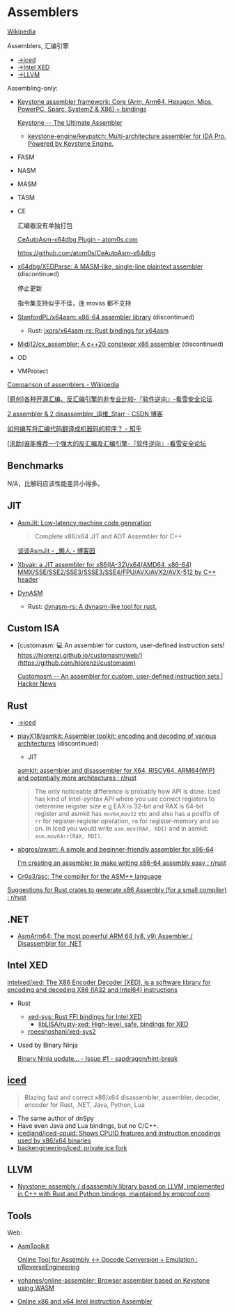 # Assemblers
[Wikipedia](https://en.wikipedia.org/wiki/Assembly_language#Assembler)

Assemblers, 汇编引擎

- [→iced](#iced)
- [→Intel XED](#intel-xed)
- [→LLVM](#llvm)

Assembling-only:
- [Keystone assembler framework: Core (Arm, Arm64, Hexagon, Mips, PowerPC, Sparc, SystemZ & X86) + bindings](https://github.com/keystone-engine/keystone)

  [Keystone -- The Ultimate Assembler](http://www.keystone-engine.org/)

  - [keystone-engine/keypatch: Multi-architecture assembler for IDA Pro. Powered by Keystone Engine.](https://github.com/keystone-engine/keypatch)

- FASM
- NASM
- MASM
- TASM
- CE

  汇编器没有单独打包

  [CeAutoAsm-x64dbg Plugin - atom0s.com](http://atom0s.com/forums/viewtopic.php?f=2&t=206&sid=94b23e2b89491cd398abf57e098c110f)

  https://github.com/atom0s/CeAutoAsm-x64dbg

- [x64dbg/XEDParse: A MASM-like, single-line plaintext assembler](https://github.com/x64dbg/XEDParse) (discontinued)

  停止更新

  指令集支持似乎不佳，连 movss 都不支持
- [StanfordPL/x64asm: x86-64 assembler library](https://github.com/StanfordPL/x64asm) (discontinued)
  - Rust: [jxors/x64asm-rs: Rust bindings for x64asm](https://github.com/jxors/x64asm-rs)
- [Midi12/cx\_assembler: A c++20 constexpr x86 assembler](https://github.com/Midi12/cx_assembler) (discontinued)
- OD
- VMProtect

[Comparison of assemblers - Wikipedia](https://en.wikipedia.org/wiki/Comparison_of_assemblers)

[\[原创\]各种开源汇编、反汇编引擎的非专业比较-『软件逆向』-看雪安全论坛](https://bbs.pediy.com/thread-205590.htm)

[2 assembler & 2 disassembler\_运维\_Starr - CSDN 博客](https://blog.csdn.net/Ga4ra/article/details/101533322)

[如何编写将汇编代码翻译成机器码的程序？ - 知乎](https://www.zhihu.com/question/26659135)

[\[求助\]谁能推荐一个强大的反汇编及汇编引擎-『软件逆向』-看雪安全论坛](https://bbs.pediy.com/thread-149956.htm)

## Benchmarks
N/A，比解码应该性能差异小得多。

## JIT
- [AsmJit: Low-latency machine code generation](https://github.com/asmjit/asmjit)

  > Complete x86/x64 JIT and AOT Assembler for C++

  [谈谈AsmJit - \_懒人 - 博客园](https://www.cnblogs.com/lanrenxinxin/p/5021641.html)

- [Xbyak: a JIT assembler for x86(IA-32)/x64(AMD64, x86-64) MMX/SSE/SSE2/SSE3/SSSE3/SSE4/FPU/AVX/AVX2/AVX-512 by C++ header](https://github.com/herumi/xbyak)
- [DynASM](https://luajit.org/dynasm.html)
  - Rust: [dynasm-rs: A dynasm-like tool for rust.](https://github.com/CensoredUsername/dynasm-rs)

## Custom ISA
- [customasm: 💻 An assembler for custom, user-defined instruction sets! https://hlorenzi.github.io/customasm/web/](https://github.com/hlorenzi/customasm)

  [Customasm -- An assembler for custom, user-defined instruction sets | Hacker News](https://news.ycombinator.com/item?id=42676245)

## Rust
- [→iced](#iced)
- [playX18/asmkit: Assembler toolkit: encoding and decoding of various architectures](https://github.com/playX18/asmkit) (discontinued)
  - JIT

  [asmkit: assembler and disassembler for X64, RISCV64, ARM64(WIP) and potentially more architectures : r/rust](https://www.reddit.com/r/rust/comments/1gpnw1e/asmkit_assembler_and_disassembler_for_x64_riscv64/)
  > The only noticeable difference is probably how API is done: Iced has kind of Intel-syntax API where you use correct registers to determine reigster size e.g EAX is 32-bit and RAX is 64-bit register and asmkit has `mov64`,`mov32` etc and also has a postfix of `rr` for register-register operation, `rm` for register-memory and so on. In Iced you would write `asm.mov(RAX, RDI)` and in asmkit: `asm.mov64rr(RAX, RDI)`.
- [abgros/awsm: A simple and beginner-friendly assembler for x86-64](https://github.com/abgros/awsm)

  [I'm creating an assembler to make writing x86-64 assembly easy : r/rust](https://www.reddit.com/r/rust/comments/1kdv1w1/im_creating_an_assembler_to_make_writing_x8664/)
- [Cr0a3/asc: The compiler for the ASM++ language](https://github.com/Cr0a3/asc)

[Suggestions for Rust crates to generate x86 Assembly (for a small compiler) : r/rust](https://www.reddit.com/r/rust/comments/13xip0c/suggestions_for_rust_crates_to_generate_x86/)

## .NET
- [AsmArm64: The most powerful ARM 64 (v8, v9) Assembler / Disassembler for .NET](https://github.com/xoofx/AsmArm64)

## Intel XED
[intelxed/xed: The X86 Encoder Decoder (XED), is a software library for encoding and decoding X86 (IA32 and Intel64) instructions](https://github.com/intelxed/xed)

- Rust
  - [xed-sys: Rust FFI bindings for Intel XED](https://github.com/rust-xed/xed-sys)
    - [libLISA/rusty-xed: High-level, safe, bindings for XED](https://github.com/libLISA/rusty-xed)
  - [roeeshoshani/xed-sys2](https://github.com/roeeshoshani/xed-sys2)
- Used by Binary Ninja

  [Binary Ninja update... - Issue #1 - sapdragon/hint-break](https://github.com/sapdragon/hint-break/issues/1)

## [iced](https://github.com/icedland/iced)
> Blazing fast and correct x86/x64 disassembler, assembler, decoder, encoder for Rust, .NET, Java, Python, Lua

- The same author of dnSpy
- Have even Java and Lua bindings, but no C/C++.
- [icedland/iced-cpuid: Shows CPUID features and instruction encodings used by x86/x64 binaries](https://github.com/icedland/iced-cpuid)
- [backengineering/iced: private ice fork](https://github.com/backengineering/iced)

## LLVM
- [Nyxstone: assembly / disassembly library based on LLVM, implemented in C++ with Rust and Python bindings, maintained by emproof.com](https://github.com/emproof-com/nyxstone)

## Tools
Web:
- [AsmToolkit](https://malware-decoded.github.io/asm-toolkit/)

  [Online Tool for Assembly ↔ Opcode Conversion + Emulation : r/ReverseEngineering](https://www.reddit.com/r/ReverseEngineering/comments/1l94jhi/online_tool_for_assembly_opcode_conversion/)
- [yohanes/online-assembler: Browser assembler based on Keystone using WASM](https://github.com/yohanes/online-assembler)
- [Online x86 and x64 Intel Instruction Assembler](https://defuse.ca/online-x86-assembler.htm)
